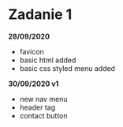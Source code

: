# Zadanie 1

**28/09/2020**
- favicon
- basic html added
- basic css styled menu added

**30/09/2020 v1**
- new nav menu
- header tag
- contact button
